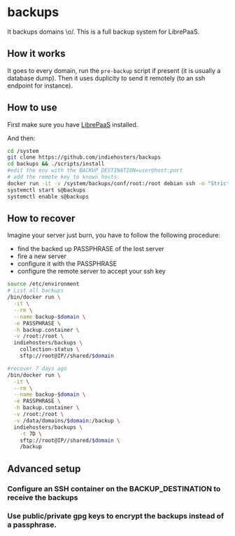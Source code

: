 # backups

It backups domains \o/.
This is a full backup system for LibrePaaS.

## How it works

It goes to every domain, run the `pre-backup` script if present (it is usually a database dump). Then it uses duplicity to send it remotely (to an ssh endpoint for instance).

## How to use

First make sure you have [LibrePaaS](https://github.com/indiehosters/LibrePaaS) installed.

And then:

```bash
cd /system
git clone https://github.com/indiehosters/backups
cd backups && ./scripts/install
#edit the env with the BACKUP_DESTINATION=user@host:port
# add the remote key to known hosts:
docker run -it -v /system/backups/conf/root:/root debian ssh -o "StrictHostKeyChecking no" -o "BatchMode yes" -o "HostKeyAlgorithms=ssh-rsa" $USER@$HOST -p$PORT exit
systemctl start s@backups
systemctl enable s@backups
```

## How to recover

Imagine your server just burn, you have to follow the following procedure:

 - find the backed up PASSPHRASE of the lost server
 - fire a new server
 - configure it with the PASSPHRASE
 - configure the remote server to accept your ssh key

```bash
source /etc/environment
# List all backups
/bin/docker run \
  -it \
  --rm \
  --name backup-$domain \
  -e PASSPHRASE \
  -h backup.container \
  -v /root:/root \
  indiehosters/backups \
    collection-status \
    sftp://root@IP//shared/$domain

#recover 7 days ago
/bin/docker run \
  -it \
  --rm \
  --name backup-$domain \
  -e PASSPHRASE \
  -h backup.container \
  -v /root:/root \
  -v /data/domains/$domain:/backup \
  indiehosters/backups \
    -t 7D \
    sftp://root@IP//shared/$domain \
    /backup
```

## Advanced setup

### Configure an SSH container on the BACKUP_DESTINATION to receive the backups

### Use public/private gpg keys to encrypt the backups instead of a passphrase.
